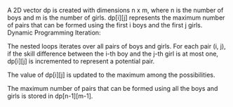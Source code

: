 A 2D vector dp is created with dimensions n x m, where n is the number of boys and m is the number of girls.
dp[i][j] represents the maximum number of pairs that can be formed using the first i boys and the first j girls.
Dynamic Programming Iteration:

The nested loops iterates over all pairs of boys and girls.
For each pair (i, j), if the skill difference between the i-th boy and the j-th girl is at most one, dp[i][j] is incremented to represent a potential pair.

The value of dp[i][j] is updated to the maximum among the possibilities.

The maximum number of pairs that can be formed using all the boys and girls is stored in dp[n-1][m-1].
